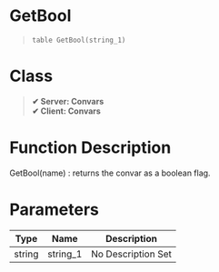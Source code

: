 # GetBool
> `table GetBool(string_1)`
# Class
> __✔ Server: Convars__  
> __✔ Client: Convars__  
# Function Description
GetBool(name) : returns the convar as a boolean flag.
# Parameters
Type|Name|Description
--|--|--
string|string_1|No Description Set
